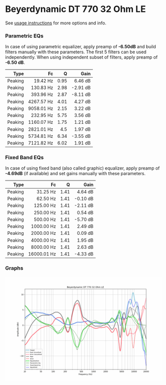 # Beyerdynamic DT 770 32 Ohm LE
See [usage instructions](https://github.com/jaakkopasanen/AutoEq#usage) for more options and info.

### Parametric EQs
In case of using parametric equalizer, apply preamp of **-6.50dB** and build filters manually
with these parameters. The first 5 filters can be used independently.
When using independent subset of filters, apply preamp of **-6.50 dB**.

| Type    | Fc         |    Q | Gain     |
|--------:|-----------:|-----:|---------:|
| Peaking | 19.42 Hz   | 0.95 | 6.46 dB  |
| Peaking | 130.83 Hz  | 2.98 | -2.91 dB |
| Peaking | 393.96 Hz  | 2.87 | -8.11 dB |
| Peaking | 4267.57 Hz | 4.01 | 4.27 dB  |
| Peaking | 9058.01 Hz | 2.15 | 3.22 dB  |
| Peaking | 232.95 Hz  | 5.75 | 3.56 dB  |
| Peaking | 1160.07 Hz | 1.75 | 1.21 dB  |
| Peaking | 2821.01 Hz | 4.5  | 1.97 dB  |
| Peaking | 5734.81 Hz | 6.34 | -3.55 dB |
| Peaking | 7121.82 Hz | 6.02 | 1.91 dB  |

### Fixed Band EQs
In case of using fixed band (also called graphic) equalizer, apply preamp of **-4.69dB**
(if available) and set gains manually with these parameters.

| Type    | Fc          |    Q | Gain     |
|--------:|------------:|-----:|---------:|
| Peaking | 31.25 Hz    | 1.41 | 4.64 dB  |
| Peaking | 62.50 Hz    | 1.41 | -0.10 dB |
| Peaking | 125.00 Hz   | 1.41 | -2.11 dB |
| Peaking | 250.00 Hz   | 1.41 | 0.54 dB  |
| Peaking | 500.00 Hz   | 1.41 | -5.70 dB |
| Peaking | 1000.00 Hz  | 1.41 | 2.49 dB  |
| Peaking | 2000.00 Hz  | 1.41 | 0.09 dB  |
| Peaking | 4000.00 Hz  | 1.41 | 1.95 dB  |
| Peaking | 8000.00 Hz  | 1.41 | 2.63 dB  |
| Peaking | 16000.01 Hz | 1.41 | -4.33 dB |

### Graphs
![](./Beyerdynamic%20DT%20770%2032%20Ohm%20LE.png)